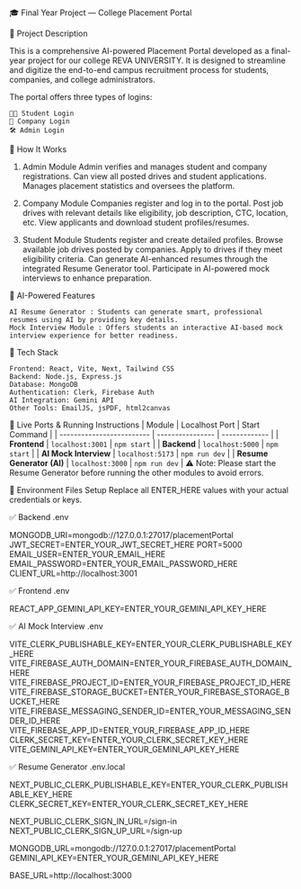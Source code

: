 🎓 Final Year Project — College Placement Portal

📘 Project Description

This is a comprehensive AI-powered Placement Portal developed as a final-year project for our college REVA UNIVERSITY. It is designed to streamline and digitize the end-to-end campus recruitment process for students, companies, and college administrators.

The portal offers three types of logins:

    👨‍🎓 Student Login
    🏢 Company Login
    🛠️ Admin Login

🧭 How It Works

1. Admin Module
    Admin verifies and manages student and company registrations.
    Can view all posted drives and student applications.
    Manages placement statistics and oversees the platform.

2. Company Module
    Companies register and log in to the portal.
    Post job drives with relevant details like eligibility, job description, CTC, location, etc.
    View applicants and download student profiles/resumes.

3. Student Module
    Students register and create detailed profiles.
    Browse available job drives posted by companies.
    Apply to drives if they meet eligibility criteria.
    Can generate AI-enhanced resumes through the integrated Resume Generator tool.
    Participate in AI-powered mock interviews to enhance preparation.

🤖 AI-Powered Features

    AI Resume Generator : Students can generate smart, professional resumes using AI by providing key details.
    Mock Interview Module : Offers students an interactive AI-based mock interview experience for better readiness.

🧪 Tech Stack

    Frontend: React, Vite, Next, Tailwind CSS
    Backend: Node.js, Express.js
    Database: MongoDB
    Authentication: Clerk, Firebase Auth
    AI Integration: Gemini API
    Other Tools: EmailJS, jsPDF, html2canvas

🚀 Live Ports & Running Instructions
| Module                    | Localhost Port   | Start Command |
| ------------------------- | ---------------- | ------------- |
| **Frontend**              | `localhost:3001` | `npm start`   |
| **Backend**               | `localhost:5000` | `npm start`   |
| **AI Mock Interview**     | `localhost:5173` | `npm run dev` |
| **Resume Generator (AI)** | `localhost:3000` | `npm run dev` |
⚠️ Note: Please start the Resume Generator before running the other modules to avoid errors.

🔐 Environment Files Setup
Replace all ENTER_HERE values with your actual credentials or keys.

✅ Backend .env

MONGODB_URI=mongodb://127.0.0.1:27017/placementPortal
JWT_SECRET=ENTER_YOUR_JWT_SECRET_HERE
PORT=5000
EMAIL_USER=ENTER_YOUR_EMAIL_HERE
EMAIL_PASSWORD=ENTER_YOUR_EMAIL_PASSWORD_HERE
CLIENT_URL=http://localhost:3001

✅ Frontend .env

REACT_APP_GEMINI_API_KEY=ENTER_YOUR_GEMINI_API_KEY_HERE

✅ AI Mock Interview .env

VITE_CLERK_PUBLISHABLE_KEY=ENTER_YOUR_CLERK_PUBLISHABLE_KEY_HERE
VITE_FIREBASE_AUTH_DOMAIN=ENTER_YOUR_FIREBASE_AUTH_DOMAIN_HERE
VITE_FIREBASE_PROJECT_ID=ENTER_YOUR_FIREBASE_PROJECT_ID_HERE
VITE_FIREBASE_STORAGE_BUCKET=ENTER_YOUR_FIREBASE_STORAGE_BUCKET_HERE
VITE_FIREBASE_MESSAGING_SENDER_ID=ENTER_YOUR_MESSAGING_SENDER_ID_HERE
VITE_FIREBASE_APP_ID=ENTER_YOUR_FIREBASE_APP_ID_HERE
CLERK_SECRET_KEY=ENTER_YOUR_CLERK_SECRET_KEY_HERE
VITE_GEMINI_API_KEY=ENTER_YOUR_GEMINI_API_KEY_HERE

✅ Resume Generator .env.local

NEXT_PUBLIC_CLERK_PUBLISHABLE_KEY=ENTER_YOUR_CLERK_PUBLISHABLE_KEY_HERE
CLERK_SECRET_KEY=ENTER_YOUR_CLERK_SECRET_KEY_HERE

NEXT_PUBLIC_CLERK_SIGN_IN_URL=/sign-in
NEXT_PUBLIC_CLERK_SIGN_UP_URL=/sign-up

MONGODB_URL=mongodb://127.0.0.1:27017/placementPortal
GEMINI_API_KEY=ENTER_YOUR_GEMINI_API_KEY_HERE

BASE_URL=http://localhost:3000
